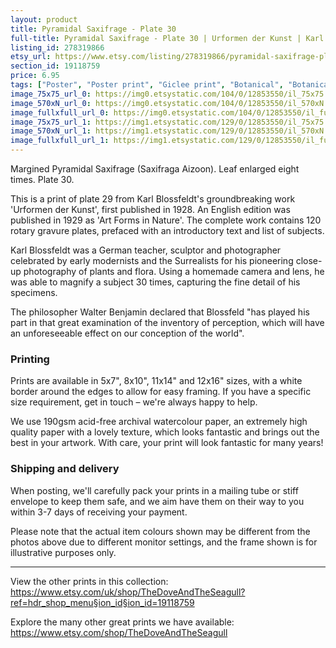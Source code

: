 ```yaml
---
layout: product
title: Pyramidal Saxifrage - Plate 30 
full-title: Pyramidal Saxifrage - Plate 30 | Urformen der Kunst | Karl Blossfeldt | Botanical print, wall art, room decor, black & white, photograph
listing_id: 278319866
etsy_url: https://www.etsy.com/listing/278319866/pyramidal-saxifrage-plate-30-urformen?utm_source=thedoveandtheseagull&utm_medium=api&utm_campaign=api
section_id: 19118759
price: 6.95
tags: ["Poster", "Poster print", "Giclee print", "Botanical", "Botanical art", "Wall art", "Botanical poster", "Photograph", "Vintage", "Black and white", "Sepia", "Minimal", "Plant"]
image_75x75_url_0: https://img0.etsystatic.com/104/0/12853550/il_75x75.1048550726_e9hu.jpg
image_570xN_url_0: https://img0.etsystatic.com/104/0/12853550/il_570xN.1048550726_e9hu.jpg
image_fullxfull_url_0: https://img0.etsystatic.com/104/0/12853550/il_fullxfull.1048550726_e9hu.jpg
image_75x75_url_1: https://img1.etsystatic.com/129/0/12853550/il_75x75.1092155417_p4fe.jpg
image_570xN_url_1: https://img1.etsystatic.com/129/0/12853550/il_570xN.1092155417_p4fe.jpg
image_fullxfull_url_1: https://img1.etsystatic.com/129/0/12853550/il_fullxfull.1092155417_p4fe.jpg
---
```

Margined Pyramidal Saxifrage (Saxifraga Aizoon). Leaf enlarged eight times. Plate 30.

This is a print of plate 29 from Karl Blossfeldt&#39;s groundbreaking work &#39;Urformen der Kunst&#39;, first published in 1928. An English edition was published in 1929 as &#39;Art Forms in Nature&#39;. The complete work contains 120 rotary gravure plates, prefaced with an introductory text and list of subjects.

Karl Blossfeldt was a German teacher, sculptor and photographer celebrated by early modernists and the Surrealists for his pioneering close-up photography of plants and flora. Using a homemade camera and lens, he was able to magnify a subject 30 times, capturing the fine detail of his specimens.

The philosopher Walter Benjamin declared that Blossfeld &quot;has played his part in that great examination of the inventory of perception, which will have an unforeseeable effect on our conception of the world&quot;. 

### Printing

Prints are available in 5x7&quot;, 8x10&quot;, 11x14&quot; and 12x16&quot; sizes, with a white border around the edges to allow for easy framing. If you have a specific size requirement, get in touch – we&#39;re always happy to help.

We use 190gsm acid-free archival watercolour paper, an extremely high quality paper with a lovely texture, which looks fantastic and brings out the best in your artwork. With care, your print will look fantastic for many years!

### Shipping and delivery

When posting, we&#39;ll carefully pack your prints in a mailing tube or stiff envelope to keep them safe, and we aim have them on their way to you within 3-7 days of receiving your payment.

Please note that the actual item colours shown may be different from the photos above due to different monitor settings, and the frame shown is for illustrative purposes only.

---

View the other prints in this collection: https://www.etsy.com/uk/shop/TheDoveAndTheSeagull?ref=hdr_shop_menu§ion_id§ion_id=19118759

Explore the many other great prints we have available: https://www.etsy.com/shop/TheDoveAndTheSeagull

